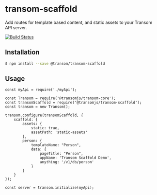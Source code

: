 # transom-scaffold
Add routes for template based content, and static assets to your Transom API server.

[![Build Status](https://travis-ci.org/transomjs/transom-scaffold.svg?branch=master)](https://travis-ci.org/transomjs/transom-scaffold)

## Installation

```bash
$ npm install --save @transom/transom-scaffold
```

## Usage

```
const myApi = require('./myApi');

const Transom = require('@transomjs/transom-core');
const transomScaffold = require('@transomjs/transom-scaffold');
const transom = new Transom();

transom.configure(transomScaffold, {
	scaffold: {
		assets: {
			static: true,
			assetPath: 'static-assets'
		},
		person: {
			templateName: "Person",
			data: {
				pageTitle: "Person",
				appName: 'Transom Scaffold Demo',
				anything: '/v1/db/person'
			}
		}	
	}
});

const server = transom.initialize(myApi);
```
